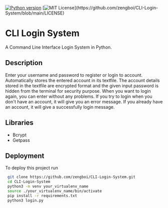 [![Python version](https://img.shields.io/badge/Python-3.8-green?style=flat&logo=python)](https://docs.python.org/3.8/)
[![MIT License](https://img.shields.io/apm/l/atomic-design-ui.svg?)](https://github.com/zengboi/CLI-Login-System/blob/main/LICENSE)

# CLI Login System

A Command Line Interface Login System in Python. 


## Description

Enter your username and password to register or login to account. 
Automatically stores the entered account in its textfile. 
The account details stored in the textfile are encrypted format and
the given input password is hidden from the terminal for security purpose.
When you want to login again, you can enter without any problems. 
If you try to login when you don't have an account, it will give you an error message. 
If you already have an account, it will give a successfully login message.

## Libraries

- Bcrypt
- Getpass

## Deployment

To deploy this project run

```bash
 git clone https://github.com/zengboi/CLI-Login-System.git
 cd CLI-Login-System
 python3 -m venv your_virtualenv_name
 source ./your_virtualenv_name/bin/activate
 pip install -r requirements.txt
 python3 login.py
```
